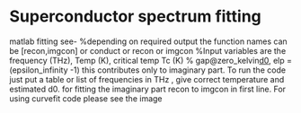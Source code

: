 # Superconductor spectrum fitting
matlab fitting see-
%depending on required output the function names can be [recon,imgcon] or conduct or recon or imgcon
%Input variables are the frequency (THz), Temp (K), critical temp Tc (K)
% gap@zero_kelvin[d0](meV), elp = (epsilon_infinity -1) this contributes only to imaginary part.
To run the code just put a table or list of frequencies in THz , give correct temperature and estimated d0.
for fitting the imaginary part recon to imgcon in first line.
For using curvefit code please see the image
